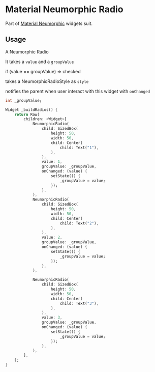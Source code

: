 # Material Neumorphic Radio

Part of [Material Neumorphic](https://github.com/gsmlg-dev/material_neumorphic) widgets suit.

## Usage

A Neumorphic Radio

It takes a `value` and a `groupValue`

if (value == groupValue) => checked

takes a NeumorphicRadioStyle as `style`

notifies the parent when user interact with this widget with `onChanged`

```dart
int _groupValue;

Widget _buildRadios() {
    return Row(
        children: <Widget>[
            NeumorphicRadio(
                child: SizedBox(
                    height: 50,
                    width: 50,
                    child: Center(
                        child: Text("1"),
                    ),
                ),
                value: 1,
                groupValue: _groupValue,
                onChanged: (value) {
                    setState(() {
                        _groupValue = value;
                    });
                },
            ),
            NeumorphicRadio(
                child: SizedBox(
                    height: 50,
                    width: 50,
                    child: Center(
                        child: Text("2"),
                    ),
                ),
                value: 2,
                groupValue: _groupValue,
                onChanged: (value) {
                    setState(() {
                        _groupValue = value;
                    });
                },
            ),

            NeumorphicRadio(
                child: SizedBox(
                    height: 50,
                    width: 50,
                    child: Center(
                        child: Text("3"),
                    ),
                ),
                value: 3,
                groupValue: _groupValue,
                onChanged: (value) {
                    setState(() {
                        _groupValue = value;
                    });
                },
            ),
        ],
    );
}
```
